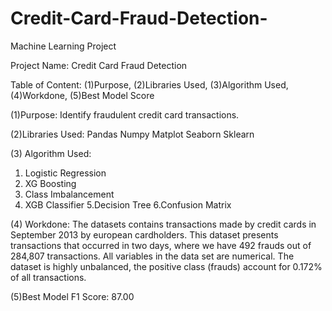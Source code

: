 # Credit-Card-Fraud-Detection-
Machine Learning Project

Project Name: Credit Card Fraud Detection

Table of Content: (1)Purpose, (2)Libraries Used, (3)Algorithm Used, (4)Workdone, (5)Best Model Score

(1)Purpose: Identify fraudulent credit card transactions.

(2)Libraries Used:
  Pandas
  Numpy
  Matplot
  Seaborn
  Sklearn

(3) Algorithm Used:
1. Logistic Regression
2. XG Boosting
3. Class Imbalancement
4. XGB Classifier
5.Decision Tree 
6.Confusion Matrix

(4) Workdone: The datasets contains transactions made by credit cards in September 2013 by european cardholders. This dataset presents transactions that occurred in two days, where we have 492 frauds out of 284,807 transactions. All variables in the data set are numerical. The dataset is highly unbalanced, the positive class (frauds) account for 0.172% of all transactions.

(5)Best Model F1 Score: 87.00

